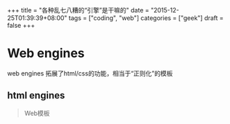 +++
title = "各种乱七八糟的“引擎”是干嘛的"
date = "2015-12-25T01:39:39+08:00"
tags = ["coding", "web"]
categories = ["geek"]
draft = false
+++


# Web engines
web engines 拓展了html/css的功能，相当于“正则化”的模板

## html engines
> Web模板         
